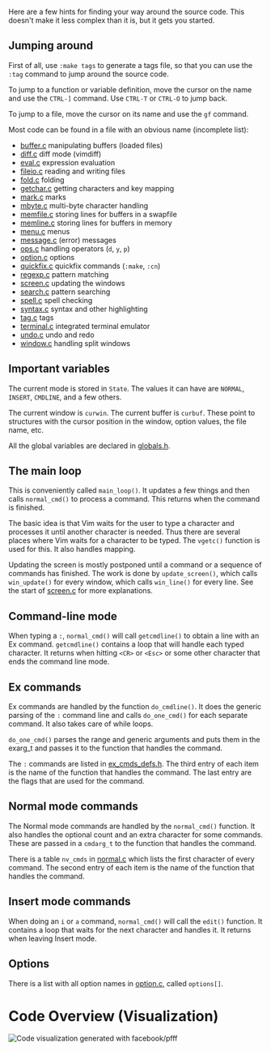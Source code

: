 Here are a few hints for finding your way around the source code.  This
doesn't make it less complex than it is, but it gets you started.

## Jumping around

First of all, use `:make tags` to generate a tags file, so that you can use
the `:tag` command to jump around the source code.

To jump to a function or variable definition, move the cursor on the name and
use the `CTRL-]` command.  Use `CTRL-T` or `CTRL-O` to jump back.

To jump to a file, move the cursor on its name and use the `gf` command.

Most code can be found in a file with an obvious name (incomplete list):
*   [buffer.c](../blob/master/src/nvim/buffer.c)	   manipulating buffers (loaded files)
*   [diff.c](../blob/master/src/nvim/diff.c)	   diff mode (vimdiff)
*   [eval.c](../blob/master/src/nvim/eval.c)	   expression evaluation
*   [fileio.c](../blob/master/src/nvim/fileio.c)	   reading and writing files
*   [fold.c](../blob/master/src/nvim/fold.c)	   folding
*   [getchar.c](../blob/master/src/nvim/getchar.c)  getting characters and key mapping
*   [mark.c](../blob/master/src/nvim/mark.c)	   marks
*   [mbyte.c](../blob/master/src/nvim/mbyte.c)	   multi-byte character handling
*   [memfile.c](../blob/master/src/nvim/memfile.c)  storing lines for buffers in a swapfile
*   [memline.c](../blob/master/src/nvim/memline.c)  storing lines for buffers in memory
*   [menu.c](../blob/master/src/nvim/menu.c)	   menus
*   [message.c](../blob/master/src/nvim/message.c)  (error) messages
*   [ops.c](../blob/master/src/nvim/ops.c)          handling operators (`d`, `y`, `p`)
*   [option.c](../blob/master/src/nvim/option.c)	   options
*   [quickfix.c](../blob/master/src/nvim/quickfix.c) quickfix commands (`:make`, `:cn`)
*   [regexp.c](../blob/master/src/nvim/regexp.c)	   pattern matching
*   [screen.c](../blob/master/src/nvim/screen.c)	   updating the windows
*   [search.c](../blob/master/src/nvim/search.c)	   pattern searching
*   [spell.c](../blob/master/src/nvim/spell.c)	   spell checking
*   [syntax.c](../blob/master/src/nvim/syntax.c)	   syntax and other highlighting
*   [tag.c](../blob/master/src/nvim/tag.c)	   tags
*   [terminal.c](../blob/master/src/nvim/terminal.c)	   integrated terminal emulator
*   [undo.c](../blob/master/src/nvim/undo.c)	   undo and redo
*   [window.c](../blob/master/src/nvim/window.c)	   handling split windows
	

## Important variables

The current mode is stored in `State`.  The values it can have are `NORMAL`,
`INSERT`, `CMDLINE`, and a few others.

The current window is `curwin`.  The current buffer is `curbuf`.  These point
to structures with the cursor position in the window, option values, the file
name, etc.

All the global variables are declared in [globals.h](../blob/master/src/nvim/globals.h).


## The main loop

This is conveniently called `main_loop()`.  It updates a few things and then
calls `normal_cmd()` to process a command.  This returns when the command is
finished.

The basic idea is that Vim waits for the user to type a character and
processes it until another character is needed.  Thus there are several places
where Vim waits for a character to be typed.  The `vgetc()` function is used for
this.  It also handles mapping.

Updating the screen is mostly postponed until a command or a sequence of
commands has finished.  The work is done by `update_screen()`, which calls
`win_update()` for every window, which calls `win_line()` for every line.
See the start of [screen.c](../blob/master/src/nvim/screen.c) for more explanations.


## Command-line mode

When typing a `:`, `normal_cmd()` will call `getcmdline()` to obtain a line with
an Ex command.  `getcmdline()` contains a loop that will handle each typed
character.  It returns when hitting `<CR>` or `<Esc>` or some other character that
ends the command line mode.


## Ex commands

Ex commands are handled by the function `do_cmdline()`.  It does the generic
parsing of the `:` command line and calls `do_one_cmd()` for each separate
command.  It also takes care of while loops.

`do_one_cmd()` parses the range and generic arguments and puts them in the
exarg_t and passes it to the function that handles the command.

The `:` commands are listed in [ex_cmds_defs.h](../blob/master/src/nvim/ex_cmds_defs.h). 
The third entry of each item is the
name of the function that handles the command.  The last entry are the flags
that are used for the command.


## Normal mode commands

The Normal mode commands are handled by the `normal_cmd()` function.  It also
handles the optional count and an extra character for some commands.  These
are passed in a `cmdarg_t` to the function that handles the command.

There is a table `nv_cmds` in [normal.c](../blob/master/src/nvim/normal.c) which 
lists the first character of every
command.  The second entry of each item is the name of the function that
handles the command.


## Insert mode commands

When doing an `i` or `a` command, `normal_cmd()` will call the `edit()` function.
It contains a loop that waits for the next character and handles it.  It
returns when leaving Insert mode.


## Options

There is a list with all option names in [option.c](../blob/master/src/nvim/option.c),
called `options[]`.

# Code Overview (Visualization)

![Code visualization generated with facebook/pfff](http://i.imgur.com/GApvG0J.png)

